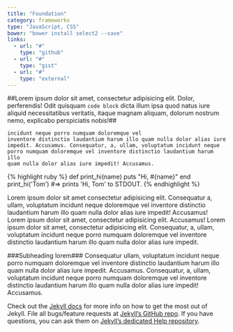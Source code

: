 ```yaml
---
title: "Foundation"
category: frameworks
type: "JavaScript, CSS"
bower: "bower install select2 --save"
links:
  - url: "#"
    type: "github"
  - url: "#"
    type: "gist"
  - url: "#"
    type: "external"
---
```


##Lorem ipsum dolor sit amet, consectetur adipisicing elit. Dolor, perferendis! Odit quisquam <code>code block</code> dicta illum ipsa quod natus iure aliquid necessitatibus veritatis, itaque magnam aliquam, dolorum nostrum nemo, explicabo perspiciatis nobis!##

<code class="block">incidunt neque porro numquam doloremque vel inventore distinctio laudantium harum illo quam nulla dolor alias iure impedit. Accusamus. Consequatur, a, ullam, voluptatum incidunt neque porro numquam doloremque vel inventore distinctio laudantium harum illo quam nulla dolor alias iure impedit! Accusamus.</code>

{% highlight ruby %}
def print_hi(name)
  puts "Hi, #{name}"
end
print_hi('Tom')
#=> prints 'Hi, Tom' to STDOUT.
{% endhighlight %}

Lorem ipsum dolor sit amet consectetur adipisicing elit. Consequatur a, ullam, voluptatum incidunt neque doloremque vel inventore distinctio laudantium harum illo quam nulla dolor alias iure impedit! Accusamus! Lorem ipsum dolor sit amet, consectetur adipisicing elit. Accusamus! Lorem ipsum dolor sit amet, consectetur adipisicing elit. Consequatur, a, ullam, voluptatum incidunt neque porro numquam doloremque vel inventore distinctio laudantium harum illo quam nulla dolor alias iure impedit.

###Subheading lorem###
Consequatur ullam, voluptatum incidunt neque porro numquam doloremque vel inventore distinctio laudantium harum illo quam nulla dolor alias iure impedit. Accusamus. Consequatur, a, ullam, voluptatum incidunt neque porro numquam doloremque vel inventore distinctio laudantium harum illo quam nulla dolor alias iure impedit! Accusamus.

Check out the [Jekyll docs][jekyll] for more info on how to get the most out of Jekyll. File all bugs/feature requests at [Jekyll’s GitHub repo][jekyll-gh]. If you have questions, you can ask them on [Jekyll’s dedicated Help repository][jekyll-help].

[jekyll]: http://jekyllrb.com
[jekyll-gh]: https://github.com/jekyll/jekyll
[jekyll-help]: https://github.com/jekyll/jekyll-help